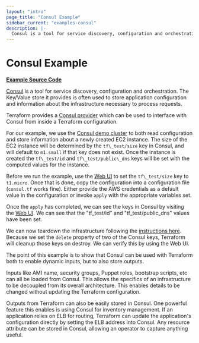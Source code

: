 ```yaml
---
layout: "intro"
page_title: "Consul Example"
sidebar_current: "examples-consul"
description: |-
  Consul is a tool for service discovery, configuration and orchestration. The Key/Value store it provides is often used to store application configuration and information about the infrastructure necessary to process requests.
---
```


# Consul Example

[**Example Source Code**](https://github.com/hashicorp/terraform/tree/master/examples/consul)

[Consul](https://www.consul.io) is a tool for service discovery, configuration
and orchestration. The Key/Value store it provides is often used to store
application configuration and information about the infrastructure necessary
to process requests.

Terraform provides a [Consul provider](docs/providers/consul/index.html) which
can be used to interface with Consul from inside a Terraform configuration.

For our example, we use the [Consul demo cluster](http://demo.consul.io)
to both read configuration and store information about a newly created EC2 instance.
The size of the EC2 instance will be determined by the `tf\_test/size` key in Consul,
and will default to `m1.small` if that key does not exist. Once the instance is created
the `tf\_test/id` and `tf\_test/public\_dns` keys will be set with the computed
values for the instance.

Before we run the example, use the [Web UI](http://demo.consul.io/ui/#/nyc3/kv/)
to set the `tf\_test/size` key to `t1.micro`. Once that is done,
copy the configuration into a configuration file (`consul.tf` works fine).
Either provide the AWS credentials as a default value in the configuration
or invoke `apply` with the appropriate variables set.

Once the `apply` has completed, we can see the keys in Consul by
visiting the [Web UI](http://demo.consul.io/ui/#/nyc3/kv/). We can see
that the "tf\_test/id" and "tf\_test/public\_dns" values have been
set.

We can now teardown the infrastructure following the
[instructions here](intro/getting-started/destroy.html). Because
we set the `delete` property of two of the Consul keys, Terraform
will cleanup those keys on destroy. We can verify this by using
the Web UI.

The point of this example is to show that Consul can be used with
Terraform both to enable dynamic inputs, but to also store outputs.

Inputs like AMI name, security groups, Puppet roles, bootstrap scripts,
etc can all be loaded from Consul. This allows the specifics of an
infrastructure to be decoupled from its overall architecture. This enables
details to be changed without updating the Terraform configuration.

Outputs from Terraform can also be easily stored in Consul. One powerful
feature this enables is using Consul for inventory management. If an
application relies on ELB for routing, Terraform can update the application's
configuration directly by setting the ELB address into Consul. Any resource
attribute can be stored in Consul, allowing an operator to capture anything
useful.
